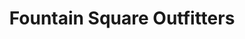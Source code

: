 ---
title: "Fountain Square Outfitters"
url: /glens-falls/fountain-square-outfitters/
shop: Outdoor
---